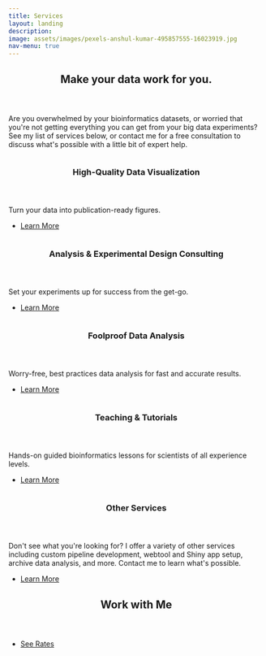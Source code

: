 ```yaml
---
title: Services
layout: landing
description:
image: assets/images/pexels-anshul-kumar-495857555-16023919.jpg
nav-menu: true
---
```


<!-- Main -->
<div id="main">

<!-- One -->
<section id="one">
	<div class="inner">
		<header class="major">
			<h2>Make your data work for you.</h2>
		</header>
		<p>Are you overwhelmed by your bioinformatics datasets, or worried that you're not getting everything you can get from your big data experiments? See my list of services below, or contact me for a free consultation to discuss what's possible with a little bit of expert help.</p>
	</div>
</section>

<!-- Two -->
<section id="two" class="spotlights">
	<section>
		<a href="generic.html" class="image">
			<img src="{% link assets/images/pic08.jpg %}" alt="" data-position="center center" />
		</a>
		<div class="content">
			<div class="inner">
				<header class="major">
					<h3>High-Quality Data Visualization</h3>
				</header>
				<p>Turn your data into publication-ready figures.</p>
				<ul class="actions">
					<li><a href="viz.html" class="button">Learn More</a></li>
				</ul>
			</div>
		</div>
	</section>
	<section>
		<a href="generic.html" class="image">
			<img src="{% link assets/images/pic09.jpg %}" alt="" data-position="top center" />
		</a>
		<div class="content">
			<div class="inner">
				<header class="major">
					<h3>Analysis & Experimental Design Consulting</h3>
				</header>
				<p>Set your experiments up for success from the get-go.</p>
				<ul class="actions">
					<li><a href="generic.html" class="button">Learn More</a></li>
				</ul>
			</div>
		</div>
	</section>
	<section>
		<a href="generic.html" class="image">
			<img src="{% link assets/images/pic10.jpg %}" alt="" data-position="25% 25%" />
		</a>
		<div class="content">
			<div class="inner">
				<header class="major">
					<h3>Foolproof Data Analysis</h3>
				</header>
				<p>Worry-free, best practices data analysis for fast and accurate results.</p>
				<ul class="actions">
					<li><a href="generic.html" class="button">Learn More</a></li>
				</ul>
			</div>
		</div>
	</section>
	<section>
		<a href="generic.html" class="image">
			<img src="{% link assets/images/pic10.jpg %}" alt="" data-position="25% 25%" />
		</a>
		<div class="content">
			<div class="inner">
				<header class="major">
					<h3>Teaching & Tutorials</h3>
				</header>
				<p>Hands-on guided bioinformatics lessons for scientists of all experience levels.</p>
				<ul class="actions">
					<li><a href="generic.html" class="button">Learn More</a></li>
				</ul>
			</div>
		</div>
	</section>
	<section>
		<a href="generic.html" class="image">
			<img src="{% link assets/images/pic10.jpg %}" alt="" data-position="25% 25%" />
		</a>
		<div class="content">
			<div class="inner">
				<header class="major">
					<h3>Other Services</h3>
				</header>
				<p>Don't see what you're looking for? I offer a variety of other services including custom pipeline development, webtool and Shiny app setup, archive data analysis, and more. Contact me to learn what's possible.</p>
				<ul class="actions">
					<li><a href="generic.html" class="button">Learn More</a></li>
				</ul>
			</div>
		</div>
	</section>
</section>
<!-- Three -->
<section id="three">
	<div class="inner">
		<header class="major">
			<h2>Work with Me</h2>
		</header>
		<p> </p>
		<ul class="actions">
			<li><a href="generic.html" class="button next">See Rates</a></li>
		</ul>
	</div>
</section>

</div>
